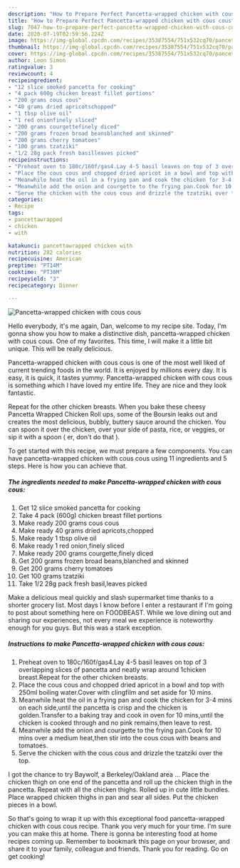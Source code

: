 ```yaml
---
description: "How to Prepare Perfect Pancetta-wrapped chicken with cous cous"
title: "How to Prepare Perfect Pancetta-wrapped chicken with cous cous"
slug: 7047-how-to-prepare-perfect-pancetta-wrapped-chicken-with-cous-cous
date: 2020-07-19T02:59:56.224Z
image: https://img-global.cpcdn.com/recipes/35387554/751x532cq70/pancetta-wrapped-chicken-with-cous-cous-recipe-main-photo.jpg
thumbnail: https://img-global.cpcdn.com/recipes/35387554/751x532cq70/pancetta-wrapped-chicken-with-cous-cous-recipe-main-photo.jpg
cover: https://img-global.cpcdn.com/recipes/35387554/751x532cq70/pancetta-wrapped-chicken-with-cous-cous-recipe-main-photo.jpg
author: Leon Simon
ratingvalue: 3
reviewcount: 4
recipeingredient:
- "12 slice smoked pancetta for cooking"
- "4 pack 600g chicken breast fillet portions"
- "200 grams cous cous"
- "40 grams dried apricotschopped"
- "1 tbsp olive oil"
- "1 red onionfinely sliced"
- "200 grams courgettefinely diced"
- "200 grams frozen broad beansblanched and skinned"
- "200 grams cherry tomatoes"
- "100 grams tzatziki"
- "1/2 28g pack fresh basilleaves picked"
recipeinstructions:
- "Preheat oven to 180c/160f/gas4.Lay 4-5 basil leaves on top of 3 overlapping slices of pancetta and neatly wrap around 1chicken breast.Repeat for the other chicken breasts."
- "Place the cous cous and chopped dried apricot in a bowl and top with 250ml boiling water.Cover with clingfilm and set aside for 10 mins."
- "Meanwhile heat the oil in a frying pan and cook the chicken for 3-4 mins on each side,until the pancetta is crisp and the chicken is golden.Transfer to a baking tray and cook in oven for 10 mins,until the chicken is cooked through and no pink remains,then leave to rest."
- "Meanwhile add the onion and courgette to the frying pan.Cook for 10 mins over a medium heat,then stir into the cous cous with beans and tomatoes."
- "Serve the chicken with the cous cous and drizzle the tzatziki over the top."
categories:
- Recipe
tags:
- pancettawrapped
- chicken
- with

katakunci: pancettawrapped chicken with 
nutrition: 282 calories
recipecuisine: American
preptime: "PT14M"
cooktime: "PT30M"
recipeyield: "3"
recipecategory: Dinner

---
```



![Pancetta-wrapped chicken with cous cous](https://img-global.cpcdn.com/recipes/35387554/751x532cq70/pancetta-wrapped-chicken-with-cous-cous-recipe-main-photo.jpg)

Hello everybody, it's me again, Dan, welcome to my recipe site. Today, I'm gonna show you how to make a distinctive dish, pancetta-wrapped chicken with cous cous. One of my favorites. This time, I will make it a little bit unique. This will be really delicious.

Pancetta-wrapped chicken with cous cous is one of the most well liked of current trending foods in the world. It is enjoyed by millions every day. It is easy, it is quick, it tastes yummy. Pancetta-wrapped chicken with cous cous is something which I have loved my entire life. They are nice and they look fantastic.

Repeat for the other chicken breasts. When you bake these cheesy Pancetta Wrapped Chicken Roll ups, some of the Boursin leaks out and creates the most delicious, bubbly, buttery sauce around the chicken. You can spoon it over the chicken, over your side of pasta, rice, or veggies, or sip it with a spoon ( er, don&#39;t do that ).


To get started with this recipe, we must prepare a few components. You can have pancetta-wrapped chicken with cous cous using 11 ingredients and 5 steps. Here is how you can achieve that.

<!--inarticleads1-->

##### The ingredients needed to make Pancetta-wrapped chicken with cous cous:

1. Get 12 slice smoked pancetta for cooking
1. Take 4 pack (600g) chicken breast fillet portions
1. Make ready 200 grams cous cous
1. Make ready 40 grams dried apricots,chopped
1. Make ready 1 tbsp olive oil
1. Make ready 1 red onion,finely sliced
1. Make ready 200 grams courgette,finely diced
1. Get 200 grams frozen broad beans,blanched and skinned
1. Get 200 grams cherry tomatoes
1. Get 100 grams tzatziki
1. Take 1/2 28g pack fresh basil,leaves picked


Make a delicious meal quickly and slash supermarket time thanks to a shorter grocery list. Most days I know before I enter a restaurant if I&#39;m going to post about something here on FOODBEAST. While we love dining out and sharing our experiences, not every meal we experience is noteworthy enough for you guys. But this was a stark exception. 

<!--inarticleads2-->

##### Instructions to make Pancetta-wrapped chicken with cous cous:

1. Preheat oven to 180c/160f/gas4.Lay 4-5 basil leaves on top of 3 overlapping slices of pancetta and neatly wrap around 1chicken breast.Repeat for the other chicken breasts.
1. Place the cous cous and chopped dried apricot in a bowl and top with 250ml boiling water.Cover with clingfilm and set aside for 10 mins.
1. Meanwhile heat the oil in a frying pan and cook the chicken for 3-4 mins on each side,until the pancetta is crisp and the chicken is golden.Transfer to a baking tray and cook in oven for 10 mins,until the chicken is cooked through and no pink remains,then leave to rest.
1. Meanwhile add the onion and courgette to the frying pan.Cook for 10 mins over a medium heat,then stir into the cous cous with beans and tomatoes.
1. Serve the chicken with the cous cous and drizzle the tzatziki over the top.


I got the chance to try Baywolf, a Berkeley/Oakland area … Place the chicken thigh on one end of the pancetta and roll up the chicken thigh in the pancetta. Repeat with all the chicken thighs. Rolled up in cute little bundles. Place wrapped chicken thighs in pan and sear all sides. Put the chicken pieces in a bowl. 

So that's going to wrap it up with this exceptional food pancetta-wrapped chicken with cous cous recipe. Thank you very much for your time. I'm sure you can make this at home. There is gonna be interesting food at home recipes coming up. Remember to bookmark this page on your browser, and share it to your family, colleague and friends. Thank you for reading. Go on get cooking!
